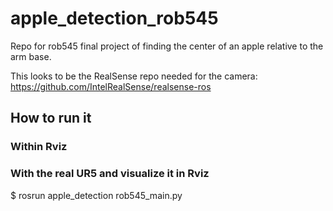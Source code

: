 # apple_detection_rob545
Repo for rob545 final project of finding the center of an apple relative to the arm base.


This looks to be the RealSense repo needed for the camera:
https://github.com/IntelRealSense/realsense-ros

## How to run it

### Within Rviz 


### With the real UR5 and visualize it in Rviz



$ rosrun apple_detection rob545_main.py